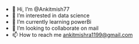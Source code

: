 - 👋 Hi, I’m @Ankitmish77
- 👀 I’m interested in data science
- 🌱 I’m currently learning powerBi
- 💞️ I’m looking to collaborate on mail
- 📫 How to reach me ankitmishra1199@gmail.com

<!---
Ankitmish77/Ankitmish77 is a ✨ special ✨ repository because its `README.md` (this file) appears on your GitHub profile.
You can click the Preview link to take a look at your changes.
--->
